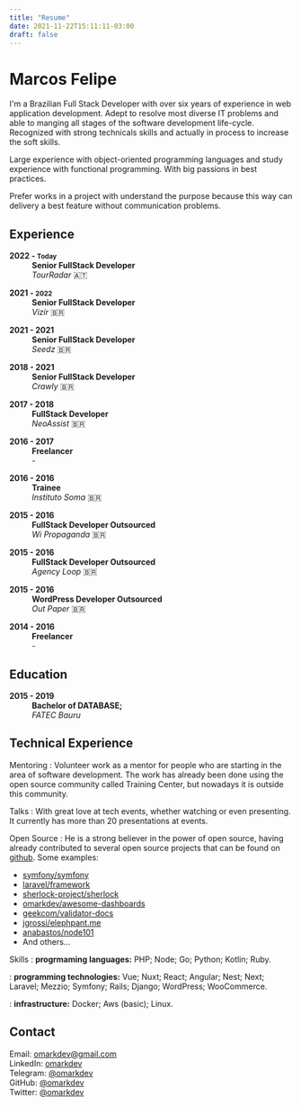 ```yaml
---
title: "Resume"
date: 2021-11-22T15:11:11-03:00
draft: false
---
```


# Marcos Felipe

I'm a Brazilian Full Stack Developer with over six years of experience in
web application development. Adept to resolve most diverse IT problems and able
to manging all stages of the software development life-cycle. Recognized with strong technicals
skills and actually in process to increase the soft skills.

Large experience with object-oriented programming languages and study experience with functional 
programming. With big passions in best practices.

Prefer works in a project with understand the purpose because this way can delivery
a best feature without communication problems.

Experience
----------


<dl class="resume-timeline">
  <dt><strong>2022 - <small>Today</small></strong></dt>
  <dd>
    <strong>Senior FullStack Developer</strong>
    <br>
    <i>TourRadar</i> <span class="flag-resume">🇦🇹</span>
  </dd>
</dl>

<dl class="resume-timeline">
  <dt><strong>2021 - <small>2022</small></strong></dt>
  <dd>
    <strong>Senior FullStack Developer</strong>
    <br>
    <i>Vizir</i> <span class="flag-resume">🇧🇷</span>
  </dd>
</dl>

<dl class="resume-timeline">
  <dt><strong>2021 - 2021</strong></dt>
  <dd>
    <strong>Senior FullStack Developer</strong>
    <br>
    <i>Seedz</i> <span class="flag-resume">🇧🇷</span>
  </dd>
</dl>

<dl class="resume-timeline">
  <dt><strong>2018 - 2021</strong></dt>
  <dd>
    <strong>Senior FullStack Developer</strong>
    <br>
    <i>Crawly</i> <span class="flag-resume">🇧🇷</span>
  </dd>
</dl>

<dl class="resume-timeline">
  <dt><strong>2017 - 2018</strong></dt>
  <dd>
    <strong>FullStack Developer</strong>
    <br>
    <i>NeoAssist</i> <span class="flag-resume">🇧🇷</span>
  </dd>
</dl>

<dl class="resume-timeline">
  <dt><strong>2016 - 2017</strong></dt>
  <dd>
    <strong>Freelancer</strong>
    <br>
    <i>-</i>
  </dd>
</dl>

<dl class="resume-timeline">
  <dt><strong>2016 - 2016</strong></dt>
  <dd>
    <strong>Trainee</strong>
    <br>
    <i>Instituto Soma</i> <span class="flag-resume">🇧🇷</span>
  </dd>
</dl>

<dl class="resume-timeline">
  <dt><strong>2015 - 2016</strong></dt>
  <dd>
    <strong>FullStack Developer Outsourced</strong>
    <br>
    <i>Wi Propaganda</i> <span class="flag-resume">🇧🇷</span>
  </dd>
</dl>

<dl class="resume-timeline">
  <dt><strong>2015 - 2016</strong></dt>
  <dd>
    <strong>FullStack Developer Outsourced</strong>
    <br>
    <i>Agency Loop</i> <span class="flag-resume">🇧🇷</span>
  </dd>
</dl>

<dl class="resume-timeline">
  <dt><strong>2015 - 2016</strong></dt>
  <dd>
    <strong>WordPress Developer Outsourced</strong>
    <br>
    <i>Out Paper</i> <span class="flag-resume">🇧🇷</span>
  </dd>
</dl>


<dl class="resume-timeline">
  <dt><strong>2014 - 2016</strong></dt>
  <dd>
    <strong>Freelancer</strong>
    <br>
    <i>-</i>
  </dd>
</dl>

Education
---------

<dl class="resume-timeline">
  <dt><strong>2015 - 2019</strong></dt>
  <dd>
    <strong>Bachelor of DATABASE;</strong>
    <br>
    <i>FATEC Bauru</i>
  </dd>
</dl>

Technical Experience
--------------------

Mentoring
:  Volunteer work as a mentor for people who are starting in the area of software development. The
work has already been done using the open source community called Training Center, but 
nowadays it is outside this community.

Talks
:  With great love at tech events, whether watching or even presenting. It 
currently has more than 20 presentations at events.

Open Source
:   He is a strong believer in the power of open source, having already contributed 
to several open source projects that can be found on [github](https://github.com/omarkdev). Some examples:
- [symfony/symfony](https://github.com/symfony/symfony)
- [laravel/framework](https://github.com/laravel/framework)
- [sherlock-project/sherlock](https://github.com/sherlock-project/sherlock)
- [omarkdev/awesome-dashboards](https://github.com/omarkdev/awesome-dashboards)
- [geekcom/validator-docs](https://github.com/geekcom/validator-docs)
- [jgrossi/elephpant.me](https://github.com/jgrossi/elephpant.me)
- [anabastos/node101](https://github.com/anabastos/node101)
- And others...

Skills
:   **progrmaming languages:** PHP; Node; Go; Python; Kotlin; Ruby.

:   **programming technologies:** Vue; Nuxt; React; Angular; Nest; Next; Laravel; Mezzio; 
Symfony; Rails; Django; WordPress; WooCommerce.

:   **infrastructure:** Docker; Aws (basic); Linux.

Contact
----------------------------------------

Email: omarkdev@gmail.com
<br>
LinkedIn: [omarkdev](https://linkedin.com/in/omarkdev)
<br>
Telegram: [@omarkdev](https://t.me/omarkdev)
<br>
GitHub: [@omarkdev](https://github.com/omarkdev)
<br>
Twitter: [@omarkdev](https://twitter.com/omarkdev)
